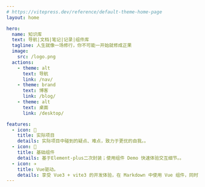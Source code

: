 ```yaml
---
# https://vitepress.dev/reference/default-theme-home-page
layout: home

hero:
  name: 知识库
  text: 导航|文档|笔记|记录|组件库
  tagline: 人生就像一场修行，你不可能一开始就修成正果
  image:
    src: /logo.png
  actions:
    - theme: alt
      text: 导航
      link: /nav/
    - theme: brand
      text: 博客
      link: /blog/
    - theme: alt
      text: 桌面
      link: /desktop/

features:
  - icon: 🔨
    title: 实际项目
    details: 实际项目中碰到的疑点、难点，致力于更优的自我。。
  - icon: 🧩
    title: 基础组件
    details: 基于Element-plus二次封装；使用组件 Demo 快速体验交互细节。。
  - icon: ✈️
    title: Vue驱动。
    details: 享受 Vue3 + vite3 的开发体验，在 Markdown 中使用 Vue 组件，同时可以使用 Vue 来开发自定义主题。
---
```



